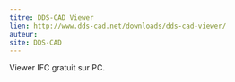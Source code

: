 ```yaml
---
titre: DDS-CAD Viewer
lien: http://www.dds-cad.net/downloads/dds-cad-viewer/
auteur: 
site: DDS-CAD
---
```


Viewer IFC gratuit sur PC.
